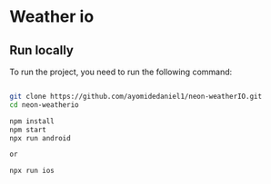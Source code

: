 
# Weather io

## Run locally

To run the project, you need to run the following command:

```bash

git clone https://github.com/ayomidedaniel1/neon-weatherIO.git
cd neon-weatherio

npm install
npm start
npx run android

or

npx run ios

```
